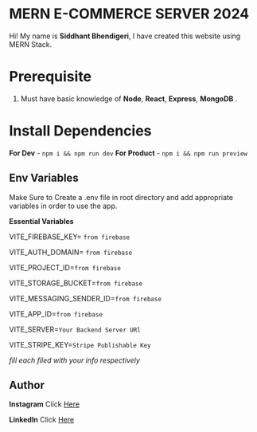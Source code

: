 # MERN E-COMMERCE SERVER 2024

Hi! My name is **Siddhant Bhendigeri**, I have created this website using MERN Stack.

# Prerequisite

1.  Must have basic knowledge of **Node**, **React**, **Express**, **MongoDB** . 

# Install Dependencies

**For Dev** - `npm i && npm run dev`
**For Product** - `npm i && npm run preview`

## Env Variables

Make Sure to Create a .env file in root directory and add appropriate variables in order to use the app.

**Essential Variables**

VITE_FIREBASE_KEY= `from firebase`

VITE_AUTH_DOMAIN= `from firebase`

VITE_PROJECT_ID=`from firebase`

VITE_STORAGE_BUCKET=`from firebase`

VITE_MESSAGING_SENDER_ID=`from firebase`

VITE_APP_ID=`from firebase`

VITE_SERVER=`Your Backend Server URl`

VITE_STRIPE_KEY=`Stripe Publishable Key`

_fill each filed with your info respectively_

## Author

**Instagram** Click [Here](https://www.instagram.com/siddhant_4718) 


**LinkedIn** Click [Here](https://www.linkedin.com/in/siddhant-bhendigeri-a8070b2ba/) 
